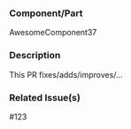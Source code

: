 ### Component/Part
AwesomeComponent37

### Description
This PR fixes/adds/improves/...

### Related Issue(s)
#123
